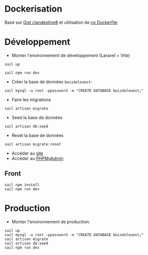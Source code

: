 # Dockerisation

Basé sur [Gist clandestine8](https://gist.github.com/clandestine8/48eb01d49a5ef919b0632aa07e41c860) et utilisation de [ce Dockerfile](https://cours.brosseau.ovh/tp/ops/deployer-laravel-docker.html)


# Développement

- Monter l'environnement de développement (Laravel + Vite)
```
sail up
```

```
sail npm run dev
```

- Créer la base de données `boisdelouest`:
```
sail mysql -u root -ppassword -e "CREATE DATABASE boisdelouest;"
```

- Faire les migrations
```
sail artisan migrate
```

- Seed la base de données
```
sail artisan db:seed
```

- Reset la base de données
```
sail artisan migrate:reset
```

- Accéder au [site](0.0.0.0:80) 
- Accéder au [PHPMyAdmin](0.0.0.0:8080) 

## Front

```
sail npm install
sail npm run dev
```

# Production

- Monter l'environnement de production:
```
sail up
sail mysql -u root -ppassword -e "CREATE DATABASE boisdelouest;"
sail artisan migrate
sail artisan db:seed
sail npm run dev
```
